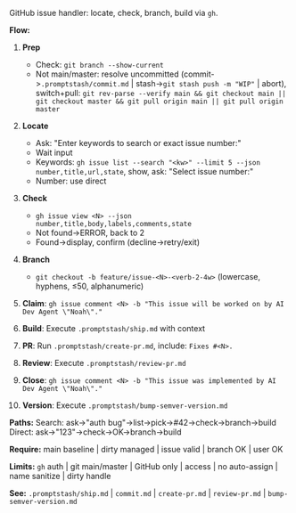 GitHub issue handler: locate, check, branch, build via `gh`.

**Flow:**

1. **Prep**
   - Check: `git branch --show-current`
   - Not main/master: resolve uncommitted (commit->`.promptstash/commit.md` | stash->`git stash push -m "WIP"` | abort), switch+pull: `git rev-parse --verify main && git checkout main || git checkout master && git pull origin main || git pull origin master`

2. **Locate**
   - Ask: "Enter keywords to search or exact issue number:"
   - Wait input
   - Keywords: `gh issue list --search "<kw>" --limit 5 --json number,title,url,state`, show, ask: "Select issue number:"
   - Number: use direct

3. **Check**
   - `gh issue view <N> --json number,title,body,labels,comments,state`
   - Not found->ERROR, back to 2
   - Found->display, confirm (decline->retry/exit)

4. **Branch**
   - `git checkout -b feature/issue-<N>-<verb-2-4w>` (lowercase, hyphens, ≤50, alphanumeric)

5. **Claim**: `gh issue comment <N> -b "This issue will be worked on by AI Dev Agent \"Noah\"."`

6. **Build**: Execute `.promptstash/ship.md` with context

7. **PR**: Run `.promptstash/create-pr.md`, include: `Fixes #<N>.`

8. **Review**: Execute `.promptstash/review-pr.md`

9. **Close**: `gh issue comment <N> -b "This issue was implemented by AI Dev Agent \"Noah\"."`

10. **Version**: Execute `.promptstash/bump-semver-version.md`

**Paths:**
Search: ask->"auth bug"->list->pick->#42->check->branch->build
Direct: ask->"123"->check->OK->branch->build

**Require:** main baseline | dirty managed | issue valid | branch OK | user OK

**Limits:** `gh` auth | git main/master | GitHub only | access | no auto-assign | name sanitize | dirty handle

**See:** `.promptstash/ship.md` | `commit.md` | `create-pr.md` | `review-pr.md` | `bump-semver-version.md`
